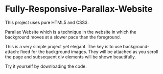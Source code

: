 # Fully-Responsive-Parallax-Website
This project uses pure HTML5 and CSS3.

Parallax Website which is a technique in the website in which the background moves at a slower pace than the foreground.

This is a very simple project yet elegant. The key is to use background-attach: fixed for the background images. They will be attached as you scroll the page and subsequent div
elements will be shown beautifully.

Try it yourself by downloading the code.
